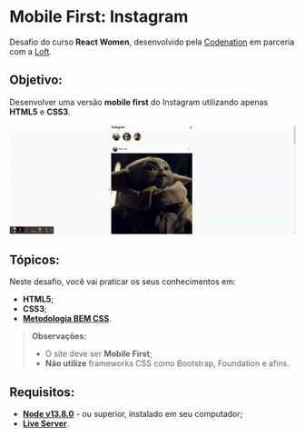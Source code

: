# Mobile First: Instagram

Desafio do curso **React Women**, desenvolvido pela [Codenation](https://www.codenation.dev/) em parceria com a [Loft](https://www.loft.com.br/).

## Objetivo:

Desenvolver uma versão **mobile first** do Instagram utilizando apenas **HTML5** e **CSS3**.

![amora-demo](./docs/demo-site.gif)

## Tópicos:

Neste desafio, você vai praticar os seus conhecimentos em:

- **HTML5**;
- **CSS3**;
- **[Metodologia BEM CSS](http://getbem.com/naming/)**.

> **Observações:**
>
> - O site deve ser **Mobile First**;
> - **Não utilize** frameworks CSS como Bootstrap, Foundation e afins.

## Requisitos:

- **[Node v13.8.0](https://nodejs.org/en/)** - ou superior, instalado em seu computador;
- **[Live Server](https://www.npmjs.com/package/live-server)**.
